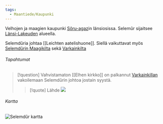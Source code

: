 ```yaml
---
tags:
  - Maantiede/Kaupunki
---
```

Velhojen ja maagien kaupunki [Sôru-agaz](Sôru-agaz.md)in länsiosissa. Selemûr sijaitsee [Länsi-Lakeuden](Lakeus) alueella.

Selemdûria johtaa [[Leichten aatelishuone]]. Siellä vaikuttavat myös [Selemdûrin Maagikilta](Selemdûrin%20Maagikilta.md) sekä [Varkainkilta](Varkainkilta.md)

###### Tapahtumat

>[!question] Vahvistamaton
>[[Elhen kirkko]] on palkannut [Varkainkillan](Varkainkilta.md) vakoilemaan Selemdûrin johtoa jostain syystä.
>>[!quote] Lähde
>>![](Selemdûrin%20varastetut%20kirjeet.md#^60e62b)

###### Kartta

![Selemdûr kartta](Selemdûr%20kartta.png)
